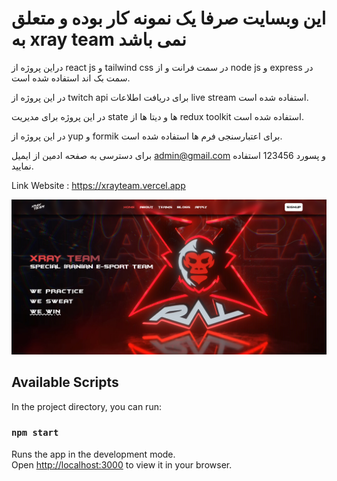 # این وبسایت صرفا یک نمونه کار بوده و متعلق به xray team نمی باشد

دراین پروژه از react js و tailwind css در سمت فرانت و از node js و express در سمت بک اند استفاده شده است.

در این پروژه از twitch api برای دریافت اطلاعات live stream استفاده شده است.

در این پروژه برای مدیریت state ها و دیتا ها از redux toolkit استفاده شده است.

در این پروژه از yup و formik برای اعتبارسنجی فرم ها استفاده شده است.

برای دسترسی به صفحه ادمین از ایمیل admin@gmail.com و پسورد 123456 استفاده نمایید.

Link Website : https://xrayteam.vercel.app

![xray team](/public/images/xray.png)

## Available Scripts

In the project directory, you can run:

### `npm start`

Runs the app in the development mode.\
Open [http://localhost:3000](http://localhost:3000) to view it in your browser.
